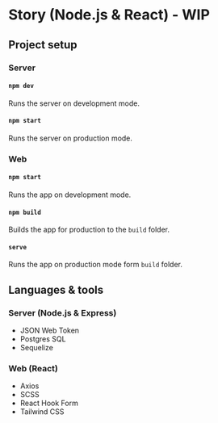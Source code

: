 # Story (Node.js & React) - WIP

## Project setup

### Server

#### `npm dev`

Runs the server on development mode.

#### `npm start`

Runs the server on production mode.

### Web

#### `npm start`

Runs the app on development mode.

#### `npm build`

Builds the app for production to the `build` folder.

#### `serve`

Runs the app on production mode form `build` folder.

## Languages & tools

### Server (Node.js & Express)

- JSON Web Token
- Postgres SQL
- Sequelize

### Web (React)

- Axios
- SCSS
- React Hook Form
- Tailwind CSS
